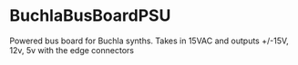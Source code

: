 # BuchlaBusBoardPSU
Powered bus board for Buchla synths. Takes in 15VAC and outputs +/-15V, 12v, 5v with the edge connectors
